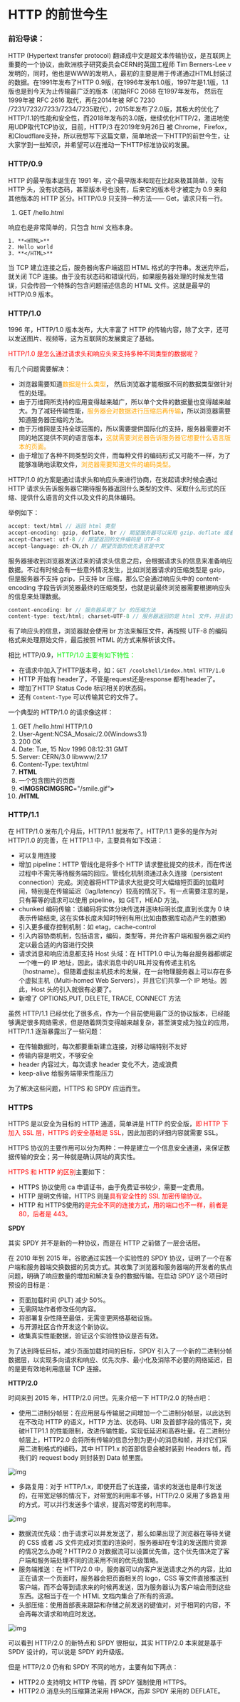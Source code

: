 # HTTP 的前世今生

### 前沿导读：

HTTP (Hypertext transfer protocol) 翻译成中文是超文本传输协议，是互联网上重要的一个协议，由欧洲核子研究委员会CERN的英国工程师 Tim Berners-Lee v发明的，同时，他也是WWW的发明人，最初的主要是用于传递通过HTML封装过的数据。在1991年发布了HTTP 0.9版，在1996年发布1.0版，1997年是1.1版，1.1版也是到今天为止传输最广泛的版本（初始RFC 2068 在1997年发布， 然后在1999年被 RFC 2616 取代，再在2014年被 RFC 7230 /7231/7232/7233/7234/7235取代），2015年发布了2.0版，其极大的优化了HTTP/1.1的性能和安全性，而2018年发布的3.0版，继续优化HTTP/2，激进地使用UDP取代TCP协议，目前，HTTP/3 在2019年9月26日 被 Chrome，Firefox，和Cloudflare支持，所以我想写下这篇文章，简单地说一下HTTP的前世今生，让大家学到一些知识，并希望可以在推动一下HTTP标准协议的发展。

### **HTTP/0.9**

HTTP 的最早版本诞生在 1991 年，这个最早版本和现在比起来极其简单，没有 HTTP 头，没有状态码，甚至版本号也没有，后来它的版本号才被定为 0.9 来和其他版本的 HTTP 区分。HTTP/0.9 只支持一种方法—— Get，请求只有一行。

1. GET /hello.html

响应也是非常简单的，只包含 html 文档本身。

```text
1. **<HTML>**
2. Hello world
3. **</HTML>**
```

当 TCP 建立连接之后，服务器向客户端返回 HTML 格式的字符串。发送完毕后，就关闭 TCP 连接。由于没有状态码和错误代码，如果服务器处理的时候发生错误，只会传回一个特殊的包含问题描述信息的 HTML 文件。这就是最早的 HTTP/0.9 版本。

### **HTTP/1.0**

1996 年，HTTP/1.0 版本发布，大大丰富了 HTTP 的传输内容，除了文字，还可以发送图片、视频等，这为互联网的发展奠定了基础。

<font color=red>HTTP/1.0 是怎么通过请求头和响应头来支持多种不同类型的数据呢？</font>

有几个问题需要解决：

- 浏览器需要知道<font color=orange>数据是什么类型</font>， 然后浏览器才能根据不同的数据类型做针对性的处理。
- 由于万维网所支持的应用变得越来越广，所以单个文件的数据量也变得越来越大。为了减轻传输性能，<font color=orange>服务器会对数据进行压缩后再传输</font>，所以浏览器需要知道服务器压缩的方法。
- 由于万维网是支持全球范围的，所以需要提供国际化的支持，服务器需要对不同的地区提供不同的语言版本，<font color=orange>这就需要浏览器告诉服务器它想要什么语言版本的页面。</font>
- 由于增加了各种不同类型的文件，而每种文件的编码形式又可能不一样，为了能够准确地读取文件，<font color=orange>浏览器需要知道文件的编码类型。</font>

HTTP/1.0 的方案是通过请求头和响应头来进行协商，在发起请求时候会通过 HTTP 请求头告诉服务器它期待服务器返回什么类型的文件、采取什么形式的压缩、提供什么语言的文件以及文件的具体编码。

举例如下：

```cpp
accept: text/html // 返回 html 类型
accept-encoding: gzip, deflate, br // 期望服务器可以采用 gzip、deflate 或者 br 其中的一种压缩方式
accept-Charset: utf-8 // 期望返回的文件编码是 UTF-8
accept-language: zh-CN,zh // 期望页面的优先语言是中文
```

服务器接收到浏览器发送过来的请求头信息之后，会根据请求头的信息来准备响应数据。不过有时候会有一些意外情况发生，比如浏览器请求的压缩类型是 gzip，但是服务器不支持 gzip，只支持 br 压缩，那么它会通过响应头中的 content-encoding 字段告诉浏览器最终的压缩类型，也就是说最终浏览器需要根据响应头的信息来处理数据。

```cpp
content-encoding: br // 服务器采用了 br 的压缩方法
content-type: text/html; charset=UTF-8 // 服务器返回的是 html 文件，并且该文件的编码类型是 UTF-8。
```

有了响应头的信息，浏览器就会使用 br 方法来解压文件，再按照 UTF-8 的编码格式来处理原始文件，最后按照 HTML 的方式来解析该文件。

相比 HTTP/0.9，<font color=gree>HTTP/1.0 主要有如下特性：</font>

-  在请求中加入了HTTP版本号，如：`GET /coolshell/index.html HTTP/1.0`
-  HTTP 开始有 header了，不管是request还是response 都有header了。
-  增加了HTTP Status Code 标识相关的状态码。
-  还有 `Content-Type` 可以传输其它的文件了。

一个典型的 HTTP/1.0 的请求像这样：

1. GET /hello.html HTTP/1.0
2. User-Agent:NCSA_Mosaic/2.0(Windows3.1)
3. 200 OK
4. Date: Tue, 15 Nov 1996 08:12:31 GMT
5. Server: CERN/3.0 libwww/2.17
6. Content-Type: text/html
7. **HTML**
8. 一个包含图片的页面
9. **<**IMGSRC**IMGSRC**="/smile.gif"**>**
10. **/HTML**

### **HTTP/1.1**

在 HTTP/1.0 发布几个月后，HTTP/1.1 就发布了。HTTP/1.1 更多的是作为对 HTTP/1.0 的完善，在 HTTP1.1 中，主要具有如下改进：

-  可以复用连接
-  增加 pipeline：HTTP 管线化是将多个 HTTP 请求整批提交的技术，而在传送过程中不需先等待服务端的回应。管线化机制须通过永久连接（persistent connection）完成。浏览器将HTTP请求大批提交可大幅缩短页面的加载时间，特别是在传输延迟（lag/latency）较高的情况下。有一点需要注意的是，只有幂等的请求可以使用 pipeline，如 GET，HEAD 方法。
-  chunked 编码传输：该编码将实体分块传送并逐块标明长度,直到长度为 0 块表示传输结束, 这在实体长度未知时特别有用(比如由数据库动态产生的数据)
-  引入更多缓存控制机制：如 etag，cache-control
-  引入内容协商机制，包括语言，编码，类型等，并允许客户端和服务器之间约定以最合适的内容进行交换
-  请求消息和响应消息都支持 Host 头域：在 HTTP1.0 中认为每台服务器都绑定一个唯一的 IP 地址，因此，请求消息中的URL并没有传递主机名（hostname）。但随着虚拟主机技术的发展，在一台物理服务器上可以存在多个虚拟主机（Multi-homed Web Servers），并且它们共享一个 IP 地址。因此，Host 头的引入就很有必要了。
-  新增了 OPTIONS,PUT, DELETE, TRACE, CONNECT 方法

虽然 HTTP/1.1 已经优化了很多点，作为一个目前使用最广泛的协议版本，已经能够满足很多网络需求，但是随着网页变得越来越复杂，甚至演变成为独立的应用，HTTP/1.1 逐渐暴露出了一些问题：

-  在传输数据时，每次都要重新建立连接，对移动端特别不友好
-  传输内容是明文，不够安全
-  header 内容过大，每次请求 header 变化不大，造成浪费
-  keep-alive 给服务端带来性能压力

为了解决这些问题，HTTPS 和 SPDY 应运而生。

### **HTTPS**

HTTPS 是以安全为目标的 HTTP 通道，简单讲是 HTTP 的安全版，<font color=red>即 HTTP 下加入 SSL 层，HTTPS 的安全基础是 SSL</font>，因此加密的详细内容就需要 SSL。

HTTPS 协议的主要作用可以分为两种：一种是建立一个信息安全通道，来保证数据传输的安全；另一种就是确认网站的真实性。

<font color=red>HTTPS 和 HTTP 的区别</font>主要如下：

-  HTTPS 协议使用 ca 申请证书，由于免费证书较少，需要一定费用。
-  HTTP 是明文传输，HTTPS 则是<font color=red>具有安全性的 SSL 加密传输协议。</font>
- HTTP 和 HTTPS使用的<font color=red>是完全不同的连接方式，用的端口也不一样，前者是 80，后者是 443。</font>

**SPDY**

其实 SPDY 并不是新的一种协议，而是在 HTTP 之前做了一层会话层。

在 2010 年到 2015 年，谷歌通过实践一个实验性的 SPDY 协议，证明了一个在客户端和服务器端交换数据的另类方式。其收集了浏览器和服务器端的开发者的焦点问题，明确了响应数量的增加和解决复杂的数据传输。在启动 SPDY 这个项目时预设的目标是：

-  页面加载时间 (PLT) 减少 50%。
-  无需网站作者修改任何内容。
-  将部署复杂性降至最低，无需变更网络基础设施。
-  与开源社区合作开发这个新协议。
-  收集真实性能数据，验证这个实验性协议是否有效。

为了达到降低目标，减少页面加载时间的目标，SPDY 引入了一个新的二进制分帧数据层，以实现多向请求和响应、优先次序、最小化及消除不必要的网络延迟，目的是更有效地利用底层 TCP 连接。

**HTTP/2.0**

时间来到 2015 年，HTTP/2.0 问世。先来介绍一下 HTTP/2.0 的特点吧：

-  使用二进制分帧层：在应用层与传输层之间增加一个二进制分帧层，以此达到在不改动 HTTP 的语义，HTTP 方法、状态码、URI 及首部字段的情况下，突破HTTP1.1 的性能限制，改进传输性能，实现低延迟和高吞吐量。在二进制分帧层上，HTTP2.0 会将所有传输的信息分割为更小的消息和帧，并对它们采用二进制格式的编码，其中 HTTP1.x 的首部信息会被封装到 Headers 帧，而我们的 request body 则封装到 Data 帧里面。

![img](/images/Browser/HTTP/http2.0.png)

-  多路复用：对于 HTTP/1.x，即使开启了长连接，请求的发送也是串行发送的，在带宽足够的情况下，对带宽的利用率不够，HTTP/2.0 采用了多路复用的方式，可以并行发送多个请求，提高对带宽的利用率。


  ![img](/images/Browser/HTTP/httpRequest.png)

  -  数据流优先级：由于请求可以并发发送了，那么如果出现了浏览器在等待关键的 CSS 或者 JS 文件完成对页面的渲染时，服务器却在专注的发送图片资源的情况怎么办呢？HTTP/2.0 对数据流可以设置优先值，这个优先值决定了客户端和服务端处理不同的流采用不同的优先级策略。
  -  服务端推送：在 HTTP/2.0 中，服务器可以向客户发送请求之外的内容，比如正在请求一个页面时，服务器会把页面相关的 logo，CSS 等文件直接推送到客户端，而不会等到请求来的时候再发送，因为服务器认为客户端会用到这些东西。这相当于在一个 HTML 文档内集合了所有的资源。
  -  头部压缩：使用首部表来跟踪和存储之前发送的键值对，对于相同的内容，不会再每次请求和响应时发送。

  ![img](/images/Browser/HTTP/hpACK.png)

  可以看到 HTTP/2.0 的新特点和 SPDY 很相似，其实 HTTP/2.0 本来就是基于 SPDY 设计的，可以说是 SPDY 的升级版。

  但是 HTTP/2.0 仍有和 SPDY 不同的地方，主要有如下两点：

  -  HTTP2.0 支持明文 HTTP 传输，而 SPDY 强制使用 HTTPS。
  -  HTTP2.0 消息头的压缩算法采用 HPACK，而非 SPDY 采用的 DEFLATE。